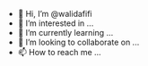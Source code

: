 - 👋 Hi, I’m @walidafifi
- 👀 I’m interested in ...
- 🌱 I’m currently learning ...
- 💞️ I’m looking to collaborate on ...
- 📫 How to reach me ...

<!---
walidafifi/walidafifi is a ✨ special ✨ repository because its `README.md` (this file) appears on your GitHub profile.
You can click the Preview link to take a look at your changes.
--->
